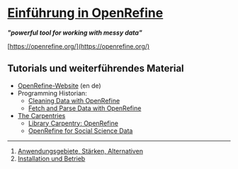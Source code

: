 # [Einführung in OpenRefine](https://mnscholz.github.io/openrefine-tutorial/)

***"powerful tool for working with messy data"***

[https://openrefine.org/](https://openrefine.org/)


## Tutorials und weiterführendes Material

- [OpenRefine-Website](https://github.com/OpenRefine/OpenRefine/wiki/External-Resources#german) (en de)
- Programming Historian:
  - [Cleaning Data with OpenRefine](https://programminghistorian.org/en/lessons/cleaning-data-with-openrefine)
  - [Fetch and Parse Data with OpenRefine](https://programminghistorian.org/en/lessons/fetch-and-parse-data-with-openrefine)
- [The Carpentries](https://carpentries.org/lessons/)
  - [Library Carpentry: OpenRefine](https://librarycarpentry.github.io/lc-open-refine/)
  - [OpenRefine for Social Science Data ](https://datacarpentry.github.io/openrefine-socialsci/)

---

1. [Anwendungsgebiete, Stärken, Alternativen](anwendungsgebiete)
1. [Installation und Betrieb](betrieb)
